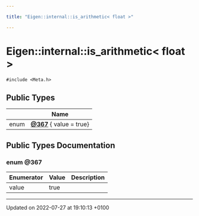 ```yaml
---

title: "Eigen::internal::is_arithmetic< float >"

---
```


# Eigen::internal::is_arithmetic< float >






`#include <Meta.h>`

## Public Types

|                | Name           |
| -------------- | -------------- |
| enum| **[@367](http://example.org/classes/structeigen_1_1internal_1_1is__arithmetic_3_01float_01_4/#enum-@367)** { value = true} |

## Public Types Documentation

### enum @367

| Enumerator | Value | Description |
| ---------- | ----- | ----------- |
| value | true|   |




-------------------------------

Updated on 2022-07-27 at 19:10:13 +0100